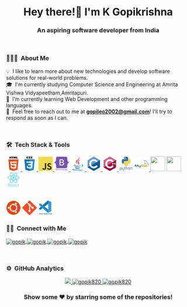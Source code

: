 <div>

<h1 align="center">Hey there!👋 I'm K Gopikrishna</h1>
<h3 align="center">An aspiring software developer from India</h3>
<br>

### 👨🏻‍💻 &nbsp;About Me
💡 &nbsp;I like to learn more about new technologies and develop software solutions for real-world problems.\
🎓 &nbsp;I'm currently studying Computer Science and Engineering at Amrita Vishwa Vidyapeetham,Amritapuri.\
🌱 &nbsp;I’m currently learning Web Development and other programming languages.\
💬 &nbsp;Feel free to reach out to me at **gopileo2002@gmail.com**! I'll try to respond as soon as I can.

</div>

<br>

### 🛠 &nbsp;Tech Stack & Tools

<div>
<p align="left"> 
     <a href="https://www.w3.org/html/" target="_blank" rel="noreferrer"> 
        <img
          src="https://raw.githubusercontent.com/devicons/devicon/master/icons/html5/html5-original-wordmark.svg"
          alt="html5" width="40" height="40" /> 
     </a>  
     <a href="https://www.w3schools.com/css/" target="_blank"
        rel="noreferrer"> 
        <img
          src="https://raw.githubusercontent.com/devicons/devicon/master/icons/css3/css3-original-wordmark.svg" alt="css3"
          width="40" height="40" />
     </a> 
     <a href="https://developer.mozilla.org/en-US/docs/Web/JavaScript" target="_blank"
        rel="noreferrer"> 
        <img
          src="https://raw.githubusercontent.com/devicons/devicon/master/icons/javascript/javascript-original.svg"
          alt="javascript" width="40" height="40" /> 
     </a>
     <a href="https://getbootstrap.com" target="_blank" rel="noreferrer">
        <img src="https://raw.githubusercontent.com/devicons/devicon/master/icons/bootstrap/bootstrap-plain-wordmark.svg"
          alt="bootstrap" width="40" height="40" />
     </a> 
     <a href="https://www.java.com" target="_blank" rel="noreferrer"> 
        <img
          src="https://raw.githubusercontent.com/devicons/devicon/master/icons/java/java-original.svg" alt="java" width="40"
          height="40" /> 
     </a>
     <a href="https://www.cprogramming.com/" target="_blank"
        rel="noreferrer"> 
        <img src="https://raw.githubusercontent.com/devicons/devicon/master/icons/c/c-original.svg"
          alt="c" width="40" height="40" /> 
     </a> 
     <a href="https://www.w3schools.com/cpp/" target="_blank" rel="noreferrer">
        <img src="https://raw.githubusercontent.com/devicons/devicon/master/icons/cplusplus/cplusplus-original.svg"
          alt="cplusplus" width="40" height="40" /> 
     </a> 
     <img src="https://raw.githubusercontent.com/devicons/devicon/master/icons/python/python-original-wordmark.svg" alt="python" width="40" height="40"/>
     <a href="https://www.mysql.com/" target="_blank" rel="noreferrer"> 
        <img
          src="https://raw.githubusercontent.com/devicons/devicon/master/icons/mysql/mysql-original-wordmark.svg"
          alt="mysql" width="40" height="40" />
     </a> 
         <img src="https://cdn.jsdelivr.net/gh/devicons/devicon/icons/django/django-plain.svg" width="40" height="40"/>
         <img src="https://cdn.jsdelivr.net/gh/devicons/devicon/icons/flask/flask-original-wordmark.svg" width="40" height="40"/>
     <a href="https://reactjs.org/" target="_blank" rel="noreferrer"> 
        <img
          src="https://raw.githubusercontent.com/devicons/devicon/master/icons/react/react-original-wordmark.svg"
          alt="react" width="40" height="40" />
     </a> 
     <br><br><br>
        <img src="https://raw.githubusercontent.com/devicons/devicon/master/icons/ubuntu/ubuntu-plain.svg" alt="ubuntu" width="40" height="40"/>
        <img src="https://raw.githubusercontent.com/devicons/devicon/master/icons/git/git-original.svg" alt="git" width="40" height="40"/>
        <img src="https://raw.githubusercontent.com/devicons/devicon/master/icons/vscode/vscode-original-wordmark.svg" alt="vscode" width="40" height="40"/>
</p>
</div>

### 🤝🏻 &nbsp;Connect with Me

<div>

  <p align="left">
    <a href="https://www.linkedin.com/in/gopikrishna-k-310a19215/" target="blank">
    <img align="center"
        src="https://raw.githubusercontent.com/rahuldkjain/github-profile-readme-generator/master/src/images/icons/Social/linked-in-alt.svg"
        alt="gopik" height="30" width="40" />
    </a> 
    <a href="https://fb.com/kgk2k2" target="blank"><img align="center"
        src="https://raw.githubusercontent.com/rahuldkjain/github-profile-readme-generator/master/src/images/icons/Social/facebook.svg"
        alt="gopik" height="30" width="40" />
    </a> 
    <a href="https://instagram.com/g.x.p.x" target="blank"><img align="center"
        src="https://raw.githubusercontent.com/rahuldkjain/github-profile-readme-generator/master/src/images/icons/Social/instagram.svg"
        alt="gopik" height="30" width="40" />
    </a> 
    <a href="https://twitter.com/KGopikr80579876" target="blank"><img align="center"
        src="https://raw.githubusercontent.com/rahuldkjain/github-profile-readme-generator/master/src/images/icons/Social/twitter.svg"
        alt="gopik" height="30" width="40" />
    </a> 
  </p>
</div>


<br>

### ⚙️ &nbsp;GitHub Analytics

<p align="center">
    <a href="https://github.com/gopik820">
    <img height="180em" src="https://github-readme-stats-eight-theta.vercel.app/api?username=gopik820&show_icons=true&include_all_commits=true&count_private=true&locale=en&bg_color=0d1117&text_color=ffffff&repo=convoychat" />
    <img height="180em" 
        src="https://github-readme-stats.vercel.app/api/top-langs?username=gopik820&show_icons=true&locale=en&bg_color=0d1117&text_color=ffffff&layout=compact"
        alt="gopik820" 
        bg_color=#808080/>
    <img height="180em" src="https://github-readme-streak-stats.herokuapp.com/?user=gopik820&theme=dark&background=0d1117&date_format=M%20j%5B%2C%20Y%5D" alt="gopik820" />
    </a>
</p>

<div align="center">

### Show some ❤️ by starring some of the repositories!

</div>